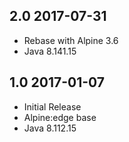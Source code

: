 ## 2.0 2017-07-31 <dave at tiredofit dot ca>

* Rebase with Alpine 3.6
* Java 8.141.15

## 1.0 2017-01-07 <dave at tiredofit dot ca>

* Initial Release
* Alpine:edge base
* Java 8.112.15
